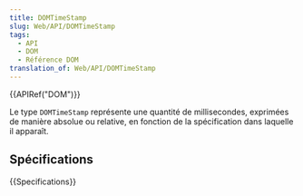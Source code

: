 ```yaml
---
title: DOMTimeStamp
slug: Web/API/DOMTimeStamp
tags:
  - API
  - DOM
  - Référence DOM
translation_of: Web/API/DOMTimeStamp
---
```

{{APIRef("DOM")}}

Le type `DOMTimeStamp` représente une quantité de millisecondes, exprimées de manière absolue ou relative, en fonction de la spécification dans laquelle il apparaît.

## Spécifications

{{Specifications}}
